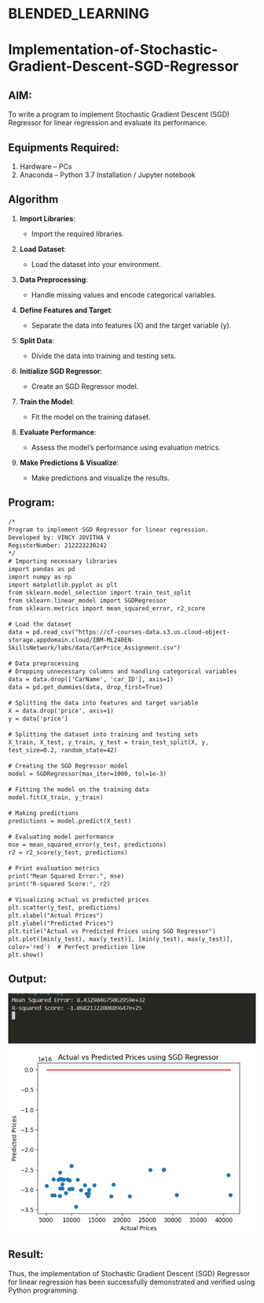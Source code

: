 # BLENDED_LEARNING
# Implementation-of-Stochastic-Gradient-Descent-SGD-Regressor

## AIM:
To write a program to implement Stochastic Gradient Descent (SGD) Regressor for linear regression and evaluate its performance.

## Equipments Required:
1. Hardware – PCs
2. Anaconda – Python 3.7 Installation / Jupyter notebook

## Algorithm
1. **Import Libraries**:
    - Import the required libraries.

2. **Load Dataset**:
    - Load the dataset into your environment.

3. **Data Preprocessing**:
    - Handle missing values and encode categorical variables.

4. **Define Features and Target**:
    - Separate the data into features (X) and the target variable (y).

5. **Split Data**:
    - Divide the data into training and testing sets.

6. **Initialize SGD Regressor**:
    - Create an SGD Regressor model.

7. **Train the Model**:
    - Fit the model on the training dataset.

8. **Evaluate Performance**:
    - Assess the model’s performance using evaluation metrics.

9. **Make Predictions & Visualize**:
    - Make predictions and visualize the results.


## Program:
```
/*
Program to implement SGD Regressor for linear regression.
Developed by: VINCY JOVITHA V
RegisterNumber: 212223230242
*/
# Importing necessary libraries
import pandas as pd
import numpy as np
import matplotlib.pyplot as plt
from sklearn.model_selection import train_test_split
from sklearn.linear_model import SGDRegressor
from sklearn.metrics import mean_squared_error, r2_score

# Load the dataset
data = pd.read_csv("https://cf-courses-data.s3.us.cloud-object-storage.appdomain.cloud/IBM-ML240EN-SkillsNetwork/labs/data/CarPrice_Assignment.csv")

# Data preprocessing
# Dropping unnecessary columns and handling categorical variables
data = data.drop(['CarName', 'car_ID'], axis=1)
data = pd.get_dummies(data, drop_first=True)

# Splitting the data into features and target variable
X = data.drop('price', axis=1)
y = data['price']

# Splitting the dataset into training and testing sets
X_train, X_test, y_train, y_test = train_test_split(X, y, test_size=0.2, random_state=42)

# Creating the SGD Regressor model
model = SGDRegressor(max_iter=1000, tol=1e-3)

# Fitting the model on the training data
model.fit(X_train, y_train)

# Making predictions
predictions = model.predict(X_test)

# Evaluating model performance
mse = mean_squared_error(y_test, predictions)
r2 = r2_score(y_test, predictions)

# Print evaluation metrics
print("Mean Squared Error:", mse)
print("R-squared Score:", r2)

# Visualizing actual vs predicted prices
plt.scatter(y_test, predictions)
plt.xlabel("Actual Prices")
plt.ylabel("Predicted Prices")
plt.title("Actual vs Predicted Prices using SGD Regressor")
plt.plot([min(y_test), max(y_test)], [min(y_test), max(y_test)], color='red')  # Perfect prediction line
plt.show()
```

## Output:
![alt text](<Screenshot 2024-10-14 114216.png>)
![alt text](<Screenshot 2024-10-14 114201.png>)

## Result:
Thus, the implementation of Stochastic Gradient Descent (SGD) Regressor for linear regression has been successfully demonstrated and verified using Python programming.
